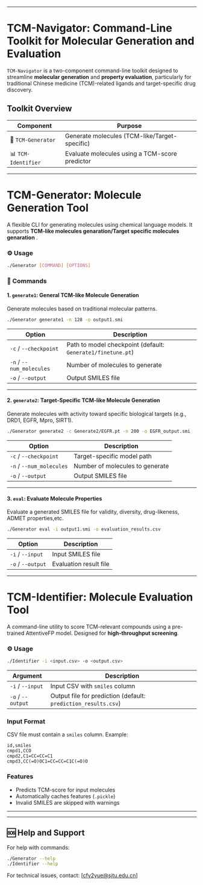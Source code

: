 
---

# TCM-Navigator: Command-Line Toolkit for Molecular Generation and Evaluation

`TCM-Navigator` is a two-component command-line toolkit designed to streamline **molecular generation** and **property evaluation**, particularly for traditional Chinese medicine (TCM)-related ligands and target-specific drug discovery.

##  Toolkit Overview

| Component           | Purpose                                          |
| ------------------- | ------------------------------------------------ |
| 🔬 `TCM-Generator`  | Generate molecules (TCM-like/Target-specific) |
| 📊 `TCM-Identifier` | Evaluate molecules using a TCM-score predictor   |

---


# TCM-Generator: Molecule Generation Tool

A flexible CLI for generating molecules using chemical language models. It supports **TCM-like molecules genaration/Target specific molecules genaration** .

### ⚙️ Usage

```bash
./Generator [COMMAND] [OPTIONS]
```

### 📘 Commands

#### 1. `generate1`: General TCM-like Molecule Generation

Generate molecules based on traditional molecular patterns.

```bash
./Generator generate1 -n 128 -o output1.smi
```

| Option                   | Description                                                 |
| ------------------------ | ----------------------------------------------------------- |
| `-c` / `--checkpoint`    | Path to model checkpoint (default: `Generate1/finetune.pt`) |
| `-n` / `--num_molecules` | Number of molecules to generate                             |
| `-o` / `--output`        | Output SMILES file                                          |

---

#### 2. `generate2`: Target-Specific TCM-like Molecule Generation

Generate molecules with activity toward specific biological targets (e.g., DRD1, EGFR, Mpro, SIRT1).

```bash
./Generator generate2 -c Generate2/EGFR.pt -n 200 -o EGFR_output.smi
```

| Option                   | Description                     |
| ------------------------ | ------------------------------- |
| `-c` / `--checkpoint`    | Target-specific model path      |
| `-n` / `--num_molecules` | Number of molecules to generate |
| `-o` / `--output`        | Output SMILES file              |

---

#### 3. `eval`: Evaluate Molecule Properties

Evaluate a generated SMILES file for validity, diversity, drug-likeness, ADMET properties,etc.

```bash
./Generator eval -i output1.smi -o evaluation_results.csv
```

| Option            | Description            |
| ----------------- | ---------------------- |
| `-i` / `--input`  | Input SMILES file      |
| `-o` / `--output` | Evaluation result file |

---

# TCM-Identifier: Molecule Evaluation Tool

A command-line utility to score TCM-relevant compounds using a pre-trained AttentiveFP model. Designed for **high-throughput screening**.

### ⚙️ Usage

```bash
./Identifier -i <input.csv> -o <output.csv>
```

| Argument          | Description                                                    |
| ----------------- | -------------------------------------------------------------- |
| `-i` / `--input`  | Input CSV with `smiles` column                                 |
| `-o` / `--output` | Output file for prediction (default: `prediction_results.csv`) |

### Input Format

CSV file must contain a `smiles` column. Example:

```csv
id,smiles
cmpd1,CCO
cmpd2,C1=CC=CC=C1
cmpd3,CC(=O)OC1=CC=CC=C1C(=O)O
```

### Features

* Predicts TCM-score for input molecules
* Automatically caches features (`.pickle`)
* Invalid SMILES are skipped with warnings

---


---

## 🆘 Help and Support

For help with commands:

```bash
./Generator --help
./Identifier --help
```

For technical issues, contact: [cfy2yue@sjtu.edu.cn]



